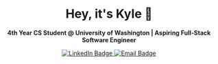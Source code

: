 <h1 align="center">Hey, it's Kyle 👋</h1>

<p align="center">
  <strong>4th Year CS Student @ University of Washington | Aspiring Full-Stack Software Engineer</strong>
</p>

<p align="center">
  <a href="https://www.linkedin.com/in/bookyle">
    <img src="https://img.shields.io/badge/LinkedIn-0077B5?style=for-the-badge&logo=linkedin&logoColor=white" alt="LinkedIn Badge"/>
  </a>
  <a href="mailto:kb0531@uw.edu">
    <img src="https://img.shields.io/badge/Personal-D14836?style=for-the-badge&logo=gmail&logoColor=white" alt="Email Badge"/>
  </a>
</p>
